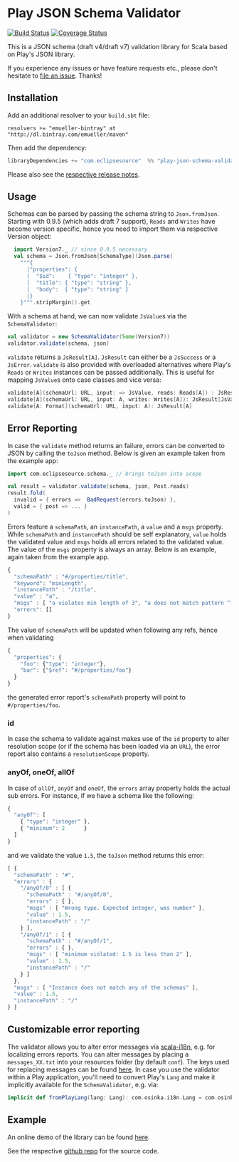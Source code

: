 # Play JSON Schema Validator

[![Build Status](https://travis-ci.org/eclipsesource/play-json-schema-validator.svg?branch=master)](https://travis-ci.org/eclipsesource/play-json-schema-validator) [![Coverage Status](https://coveralls.io/repos/eclipsesource/play-json-schema-validator/badge.svg?branch=master&service=github)](https://coveralls.io/github/eclipsesource/play-json-schema-validator?branch=master)

This is a JSON schema (draft v4/draft v7) validation library for Scala based on Play's JSON library.

If you experience any issues or have feature requests etc., please don't hesitate to [file an issue](https://github.com/eclipsesource/play-json-schema-validator/issues/new). Thanks!

## <a name="Installation">Installation 

Add an additional resolver to your `build.sbt` file:

```
resolvers += "emueller-bintray" at "http://dl.bintray.com/emueller/maven"
```

Then add the dependency:

```Scala
libraryDependencies += "com.eclipsesource"  %% "play-json-schema-validator" % "0.9.5-M3"
```

Please also see the [respective release notes](https://github.com/eclipsesource/play-json-schema-validator/releases/tag/v0.9.5-M1).
 
## Usage

Schemas can be parsed by passing the schema string to `Json.fromJson`. Starting with 0.9.5 (which adds draft 7 support), `Reads` and `Writes` have become version specific, hence you need to import them via respective Version object:

```Scala
  import Version7._ // since 0.9.5 necessary
  val schema = Json.fromJson[SchemaType](Json.parse(
    """{
      |"properties": {
      |  "$id":    { "type": "integer" },
      |  "title": { "type": "string" },
      |  "body":  { "type": "string" }
      |}
    }""".stripMargin)).get
```

With a schema at hand, we can now validate `JsValue`s via the `SchemaValidator`:

```Scala 
val validator = new SchemaValidator(Some(Version7))
validator.validate(schema, json)
```

`validate` returns a `JsResult[A]`. `JsResult` can either be a `JsSuccess` or a `JsError`.
`validate` is also provided with overloaded alternatives where Play's `Reads` or `Writes` instances can be passed additionally. 
This is useful for mapping `JsValue`s onto case classes and vice versa:

```Scala
validate[A](schemaUrl: URL, input: => JsValue, reads: Reads[A]) : JsResult[A]
validate[A](schemaUrl: URL, input: A, writes: Writes[A]): JsResult[JsValue] 
validate[A: Format](schemaUrl: URL, input: A): JsResult[A] 
```

## Error Reporting

In case the `validate` method returns an failure, errors can be converted to JSON by calling the `toJson` method.
Below is given an example taken from the example app:

```Scala
import com.eclipsesource.schema._ // brings toJson into scope

val result = validator.validate(schema, json, Post.reads)
result.fold(
  invalid = { errors =>  BadRequest(errors.toJson) },
  valid = { post => ... } 
)
```

Errors feature a `schemaPath`, an `instancePath`, a `value` and a `msgs` property. While `schemaPath` and `instancePath` should be self explanatory, `value` holds the validated value and `msgs` holds all errors related to the validated value. The value of the `msgs` property is always an array. Below is an example, again taken from the example app.

```Javascript
{
  "schemaPath" : "#/properties/title",
  "keyword": "minLength",
  "instancePath" : "/title",
  "value" : "a",
  "msgs" : [ "a violates min length of 3", "a does not match pattern ^[A-Z].*" ],
  "errors": []
}
```

The value of `schemaPath` will be updated when following any refs, hence when validating

```Javascript
{
  "properties": {
    "foo": {"type": "integer"},
    "bar": {"$ref": "#/properties/foo"}
  }
}
```

the generated error report's `schemaPath` property will point to `#/properties/foo`.

### id

In case the schema to validate against makes use of the `id` property to alter resolution scope (or if the schema has been loaded via an `URL`), the error report also contains a `resolutionScope` property.

### anyOf, oneOf, allOf 
In case of `allOf`, `anyOf` and `oneOf`,  the `errors` array property holds the actual sub errors. For instance, if we have a schema like the following:

```Javascript
{
  "anyOf": [
    { "type": "integer" },
    { "minimum": 2      }
  ]
}
```
and we validate the value `1.5`, the `toJson` method returns this error: 

```Javascript
[ {
  "schemaPath" : "#",
  "errors" : {
    "/anyOf/0" : [ {
      "schemaPath" : "#/anyOf/0",
      "errors" : { },
      "msgs" : [ "Wrong type. Expected integer, was number" ],
      "value" : 1.5,
      "instancePath" : "/"
    } ],
    "/anyOf/1" : [ {
      "schemaPath" : "#/anyOf/1",
      "errors" : { },
      "msgs" : [ "minimum violated: 1.5 is less than 2" ],
      "value" : 1.5,
      "instancePath" : "/"
    } ]
  },
  "msgs" : [ "Instance does not match any of the schemas" ],
  "value" : 1.5,
  "instancePath" : "/"
} ]
```

## Customizable error reporting

The validator allows you to alter error messages via [scala-i18n](https://github.com/osinka/scala-i18n),
 e.g. for localizing errors reports.
You can alter messages by placing a `messages_XX.txt` into your resources folder (by default `conf`).
The keys used for replacing messages can be found [here](https://github.com/eclipsesource/play-json-schema-validator/blob/master/src/main/resources/messages.txt).
In case you use the validator within a Play application, you'll need to convert Play's `Lang` and make it implicitly available for the `SchemaValidator`, e.g. via:
 
 ```Scala
implicit def fromPlayLang(lang: Lang): com.osinka.i18n.Lang = com.osinka.i18n.Lang(lang.locale)
```
  
## Example

An online demo of the library can be found [here](http://play-json-schema-validator.herokuapp.com/).

See the respective [github repo](https://github.com/edgarmueller/schema-validator-web) for the source code.

